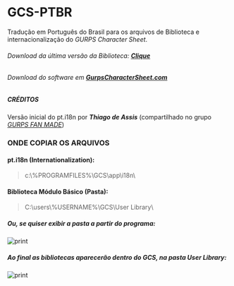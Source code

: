 # GCS-PTBR
Tradução em Português do Brasil para os arquivos de Biblioteca e internacionalização do *_GURPS Character Sheet_*.

###### Download da última versão da Biblioteca: [**Clique**](http://tiny.cc/gcs-ptbr)
###### Download do software em [**GurpsCharacterSheet.com**](https://gurpscharactersheet.com)

##### CRÉDITOS
Versão inicial do pt.i18n por **_Thiago de Assis_** (compartilhado no grupo [*GURPS FAN MADE*](https://www.facebook.com/groups/1784591384922526/))

### ONDE COPIAR OS ARQUIVOS

#### pt.i18n (Internationalization):
>c:\\%PROGRAMFILES%\GCS\app\i18n\
#### Biblioteca Módulo Básico (Pasta):
>C:\users\\%USERNAME%\GCS\User Library\

##### Ou, se quiser exibir a pasta a partir do programa:
![print](https://i.imgur.com/TJILpQY.jpg)

##### Ao final as bibliotecas aparecerão dentro do GCS, na pasta User Library:
![print](https://i.imgur.com/SHylumP.jpg)
